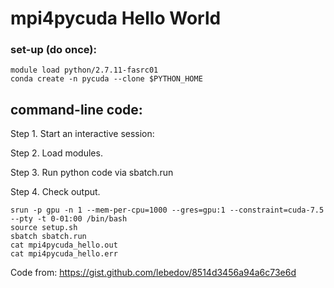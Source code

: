 # mpi4pycuda Hello World

### set-up (do once): 
```
module load python/2.7.11-fasrc01
conda create -n pycuda --clone $PYTHON_HOME
```

## command-line code:

Step 1. Start an interactive session:

Step 2. Load modules.

Step 3. Run python code via sbatch.run

Step 4. Check output.

```
srun -p gpu -n 1 --mem-per-cpu=1000 --gres=gpu:1 --constraint=cuda-7.5 --pty -t 0-01:00 /bin/bash
source setup.sh
sbatch sbatch.run
cat mpi4pycuda_hello.out
cat mpi4pycuda_hello.err
```

Code from: https://gist.github.com/lebedov/8514d3456a94a6c73e6d
